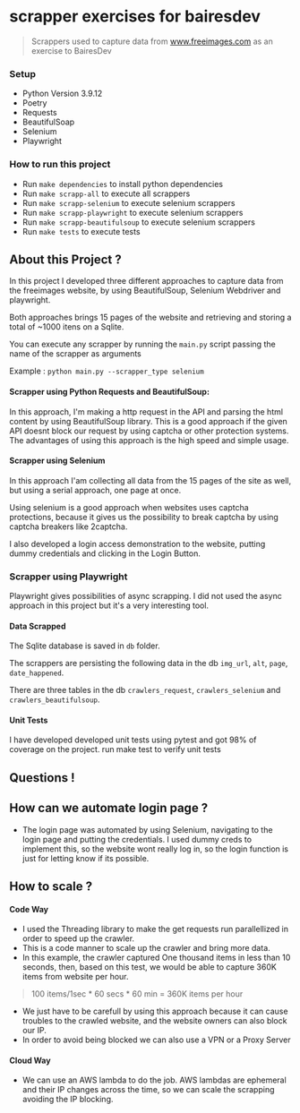 # scrapper exercises for bairesdev

> Scrappers used to capture data from www.freeimages.com as an exercise to BairesDev

### Setup

* Python Version 3.9.12
* Poetry
* Requests
* BeautifulSoap
* Selenium
* Playwright

### How to run this project

* Run ``make dependencies`` to install python dependencies
* Run ``make scrapp-all`` to execute all scrappers
* Run ``make scrapp-selenium`` to execute selenium scrappers
* Run ``make scrapp-playwright`` to execute selenium scrappers
* Run ``make scrapp-beautifulsoup`` to execute selenium scrappers
* Run ``make tests`` to execute tests

## About this Project ?

In this project I developed three different approaches to capture data from the freeimages website, by using BeautifulSoup, Selenium Webdriver and playwright.

Both approaches brings 15 pages of the website and retrieving and storing a total of ~1000 itens on a Sqlite.

You can execute any scrapper by running the ``main.py`` script passing the name of the scrapper as arguments

Example : ``python main.py --scrapper_type selenium``


#### Scrapper using Python Requests and BeautifulSoup:

In this approach, I'm making a http request in the API and parsing the html content by using BeautifulSoup library.
This is a good approach if the given API doesnt block our request by using captcha or other protection systems.
The advantages of using this approach is the high speed and simple usage.

#### Scrapper using Selenium

In this approach I'am collecting all data from the 15 pages of the site as well, but using a serial approach, one page at once.

Using selenium is a good approach when websites uses captcha protections, because it gives us the possibility to break captcha by using captcha breakers like 2captcha.

I also developed a login access demonstration to the website, putting dummy credentials and clicking in the Login Button.

### Scrapper using Playwright

Playwright gives possibilities of async scrapping. I did not used the async approach in this project but it's a very interesting tool.


#### Data Scrapped

The Sqlite database is saved in ``db`` folder. 

The scrappers are persisting the following data in the db ``img_url``, ``alt``, ``page``, ``date_happened``.

There are three tables in the db ``crawlers_request``, ``crawlers_selenium`` and ``crawlers_beautifulsoup``.


#### Unit Tests

I have developed developed unit tests using pytest and got 98% of coverage on the project.
run make test to verify unit tests

## Questions !

## How can we automate login page ?

* The login page was automated by using Selenium, navigating to the login page and putting the credentials. I used dummy creds to implement this, so the website wont really log in, so the login function is just for letting know if its possible.

## How to scale ?

#### Code Way

* I used the Threading library to make the get requests run parallellized in order to speed up the crawler.
* This is a code manner to scale up the crawler and bring more data.
* In this example, the crawler captured One thousand items in less than 10 seconds, then, based on this test, we would be able to capture 360K items from website per hour.

> 100 items/1sec * 60 secs * 60 min = 360K items per hour

* We just have to be carefull by using this approach because it can cause troubles to the crawled website, and the website owners can also block our IP.
* In order to avoid being blocked we can also use a VPN or a Proxy Server

#### Cloud Way

* We can use an AWS lambda to do the job. AWS lambdas are ephemeral and their IP changes across the time, so we can scale the scrapping avoiding the IP blocking.
